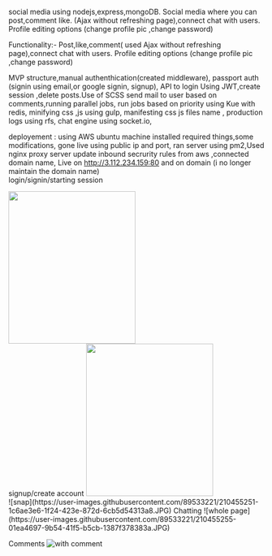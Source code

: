 
social media using nodejs,express,mongoDB. Social media where you can post,comment like. (Ajax without refreshing page),connect chat with users.
Profile editing options (change profile pic ,change password)

Functionality:-
Post,like,comment( used Ajax without refreshing page),connect chat with users.
Profile editing options (change profile pic ,change password)

MVP structure,manual authenthication(created middleware), passport auth (signin using email,or google signin, signup),
API to login Using JWT,create session ,delete posts.Use of SCSS
send mail to user based on comments,running parallel jobs, run jobs based on priority using Kue with redis,
minifying css ,js using gulp, manifesting css js files name ,
production logs using rfs, chat engine using socket.io,

deployement :
using AWS ubuntu machine installed required things,some modifications, gone live using public ip and port,
ran server using pm2,Used nginx proxy server 
update inbound secrurity rules from aws ,connected domain name, Live on http://3.112.234.159:80
and on domain (i no longer maintain the domain name)
<br>
login/signin/starting session

<img src="https://user-images.githubusercontent.com/89533221/210455244-7f2dfe18-21c3-42e8-b83a-b9eafaf9909c.JPG" width="250" height="300">
<br>
signup/create account
<img src="https://user-images.githubusercontent.com/89533221/210455248-78dae878-a83e-4a38-bc27-4080df8fe92b.JPG" width="250" height="300">
<br>
![snap](https://user-images.githubusercontent.com/89533221/210455251-1c6ae3e6-1f24-423e-872d-6cb5d54313a8.JPG)
Chatting
![whole page](https://user-images.githubusercontent.com/89533221/210455255-01ea4697-9b54-41f5-b5cb-1387f378383a.JPG)

Comments
![with comment](https://user-images.githubusercontent.com/89533221/210455261-578b3071-acd1-4f8d-a3fa-0c2d547af910.JPG)
